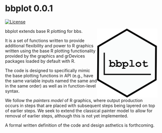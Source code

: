 # bbplot 0.0.1

[![License](https://img.shields.io/badge/license-MIT-blue.svg)](https://raw.githubusercontent.com/dapperstats/bbplot/master/LICENSE)

<img src="man/figures/bbplot.png" width="200px" align="right">

bbplot extends base R plotting for bbs.

It is a set of functions written to provide additional flexibility and power
to R graphics written using the base R plotting functionality provided by
the graphics and grDevices packages loaded by default with R.

The code is designed to specifically mimic the base plotting functions in 
API (e.g., have the same variable inputs named the same and in the same order)
as well as in function-level syntax. 

We follow the *painters model* of R graphics, where output production occurs in 
steps that are placed with subsequent steps being layered on top of earlier 
steps. We seek to extend the classical painter model to allow for removal 
of earlier steps, although this is not yet implemented. 

A formal written definition of the code and design asthetics is forthcoming.

